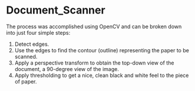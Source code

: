 # Document_Scanner
The process was accomplished using OpenCV and can be broken down into just four simple steps:

<ol>
  <li>Detect edges.</li>
  <li>Use the edges to find the contour (outline) representing the paper to be scanned.</li>
<li>Apply a perspective transform to obtain the top-down view of the document, a 90-degree view of the image.</li>
  <li>Apply thresholding to get a nice, clean black and white feel to the piece of paper.</li>
</ol>
